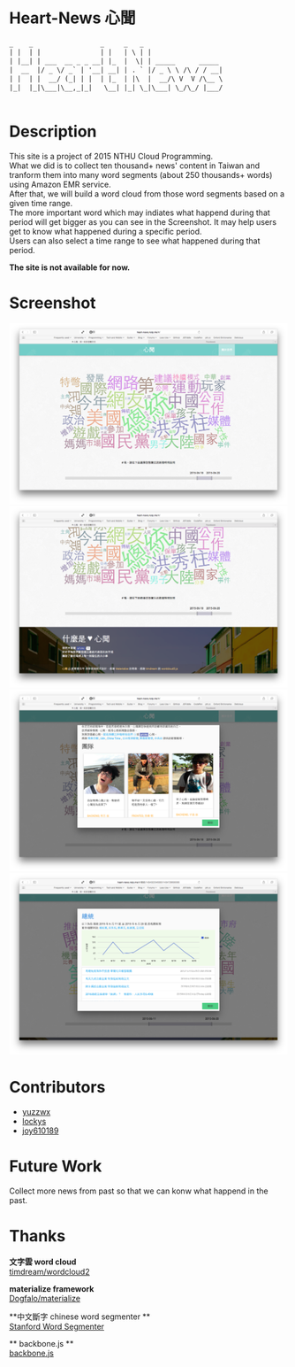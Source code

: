 # Heart-News 心聞
```
_    _                 _     _   _
| |  | |               | |   | \ | |
| |__| | ___  __ _ _ __| |_  |  \| | _____      _____
|  __  |/ _ \/ _` | '__| __| | . ` |/ _ \ \ /\ / / __|
| |  | |  __/ (_| | |  | |_  | |\  |  __/\ V  V /\__ \
|_|  |_|\___|\__,_|_|   \__| |_| \_|\___| \_/\_/ |___/


```
# Description
This site is a project of 2015 NTHU Cloud Programming.  
What we did is to collect ten thousand+ news' content in Taiwan and tranform them into many word segments (about 250 thousands+ words) using Amazon EMR service.  
After that, we will build a word cloud from those word segments based on a given time range.  
The more important word which may indiates what happend during that period will get bigger as you can see in the Screenshot. It may help users get to know what happened during a specific period.  
Users can also select a time range to see what happened during that period.

**The site is not available for now.**

# Screenshot
![Heart-News](/screenshot/1.png?raw=true "Heart-News")
![Heart-News](/screenshot/3.png?raw=true "Heart-News")
![Heart-News](/screenshot/2.png?raw=true "Heart-News")
![Heart-News](/screenshot/4.png?raw=true "Heart-News")

# Contributors
- [yuzzwx](https://github.com/yuzzwx)
- [lockys](https://github.com/lockys)
- [joy610189](https://github.com/joy610189)

# Future Work
Collect more news from past so that we can konw what happend in the past.

# Thanks
**文字雲 word cloud**  
[timdream/wordcloud2](https://github.com/timdream/wordcloud2.js)

**materialize framework**  
[Dogfalo/materialize](https://github.com/Dogfalo/materialize)  

**中文斷字 chinese word segmenter **  
[Stanford Word Segmenter](http://nlp.stanford.edu/software/segmenter.shtml)  

** backbone.js **  
[backbone.js](https://github.com/jashkenas/backbone)
